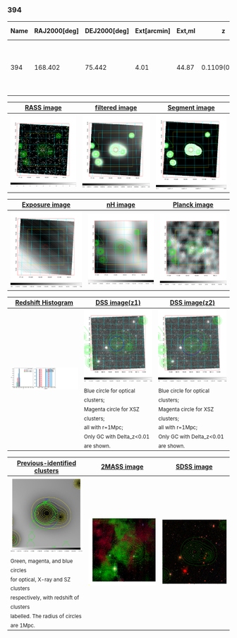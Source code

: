 <div STYLE="page-break-after: always;"></div>

### 394

|Name|RAJ2000[deg]|DEJ2000[deg] |Ext[arcmin]| Ext,ml | z | z_src| C|GC(XSZ,Delta_z<0.01)| GC(OPT,Delta_z<0.01)|GC| R_sig[arcmin] | R500[arcmin] | R500[Mpc]| CRsig[c/s] | CR500[c/s] |L500[1E44 erg/s]|F500[1E-12 erg/s/cm^2]| M500[1E14 Msun]|Tx[keV]|Cnt_sig|Beta|Rc[arcmin]|Comment|Alias|
|---|---|---|---|---|---|------|---|--------|---------|----------|---|---|---|---|---|---|---|---|---|---|---|---|---|---|
|394| 168.402| 75.442| 4.01| 44.87| 0.1109(0.009)| z1, z_opt| S| -| N, W| A, N, Tar, W| 8.800| 6.714| 0.814| 0.105(0.037)| 0.101(0.036)| 0.581(0.105)| 1.838(0.333)| 1.71(0.16)| 3.08(0.18)| 36.4| 0.886(-0.130+0.082)| 4.810(-0.904+0.764)| An SZ cluster with $z$ = 0.0791 and offset = 0.09 Mpc| t195|

|[RASS image](../image/394/394_img.pdf)|[filtered image](../image/394/394_fil.pdf)|[Segment image](../image/394/394_seg.pdf)|
|-------------------|--------------------|-------------------|
| <img src="../image/394/394_img.png" width="300">  | <img src="../image/394/394_fil.png" width="300">   | <img src="../image/394/394_seg.png" width="300">  |

|[Exposure image](../image/394/394_mex.pdf)| [nH image](../image/394/394_nh.pdf)| [Planck image](../image/394/394_p.pdf)|
|-------------------|--------------------|-------------------|
|<img src="../image/394/394_mex.png" width="300">   | <img src="../image/394/394_nh.png" width="300">    | <img src="../image/394/394_p.png" width="300"> |

|[Redshift Histogram](../image/394/394_zg.pdf) | [DSS image(z1)](../image/394/394_dss_z1.pdf)      |  [DSS image(z2)](../image/394/394_dss_z2.pdf)    |
|-------------------|--------------------|-------------------|
|<img src="../image/394/394_zg.png" width="300"> |<img src="../image/394/394_dss_z1.png" width="300"> <sub><br>Blue circle for optical clusters; <br>Magenta circle for XSZ clusters; <br>all with r=1Mpc; <br>Only GC with Delta_z<0.01 are shown. </sub>| <img src="../image/394/394_dss_z2.png" width="300"><sub><br>Blue circle for optical clusters; <br>Magenta circle for XSZ clusters; <br>all with r=1Mpc; <br>Only GC with Delta_z<0.01 are shown. </sub> |

|[Previous-identified clusters](../image/394/394_gc.pdf) | [2MASS image](../image/394/394_2mass.pdf)      |[SDSS image](../image/394/394_sdss.pdf)   |
|-------------------|-------------------|-------------------|
|<img src=../image/394/394_gc.png width="300"> <br><sub>Green, magenta, and blue circles <br>for optical, X-ray and SZ clusters <br>respectively, with redshift of clusters <br>labelled. The radius of circles <br>are 1Mpc.</sub>|<img src="../image/394/394_2mass.png" width="300">  | <img src="../image/394/394_sdss.png" width="300">  |




